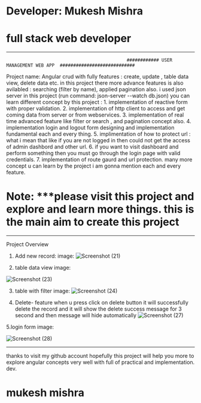 # Developer: Mukesh Mishra 
# full stack web developer
_______________________________________________________________________________________________________________________________________________
                                                 ############ USER MANAGEMENT WEB APP  ############################
Project name: Angular crud with fully features : create, update , table data view, delete data etc.
in this project there more advance features is also avilabled : searching (filter by name),  applied pagination also.
i used json server in this project (run command: json-server --watch db.json)
 you can learn different concept by this project :
      1. implementation of reactive form  with proper validation.
      2. implementation of http client to access and get coming data from server or from     webservices.
      3. implementation of real time advanced feature like filter or search , and pagination concept also.
      4. implementation login and logout form designing and implementation fundamental each and every thing.
      5. implimentation of how to protect url : what i mean that like if you are not logged in then could not get the access of admin dashbord and other url.
      6. if you want to visit dashboard and perform something then you must go through the login page with valid credentials.
      7. implementation of route gaurd and url protection.
      many more concept u can learn by the project i am gonna mention each and every feature.
# Note: ***please visit this project and explore and learn more things. this is the main aim to create this project
_________________________________________________________________________________________________________________________________________________________


 Project Overview 
1. Add new record:
image:
![Screenshot (21)](https://user-images.githubusercontent.com/88608361/152601564-5dcf6ec6-7a86-4a9c-abd4-5685d8157271.png)

2. table data view
image:

![Screenshot (23)](https://user-images.githubusercontent.com/88608361/152601829-7dd5552d-66a3-459a-b14a-737b77815820.png)

3. table with filter 
image:
![Screenshot (24)](https://user-images.githubusercontent.com/88608361/152602091-587b545c-cb66-4fd0-b398-172935d56dce.png)


4. Delete- feature
when u press click on delete button it will successfully delete the record and it will show the delete success message for 3 second and then message will hide automatically
![Screenshot (27)](https://user-images.githubusercontent.com/88608361/152601021-731dcceb-5c2f-40bc-8d17-31ad4594098f.png)

5.login form 
image:

![Screenshot (28)](https://user-images.githubusercontent.com/88608361/152602236-0605adb2-e45c-4e9f-a879-e5d41c4294f4.png)


__________________________________________________________________________________________________________________________________________________________________
thanks to visit my github account 
hopefully this project will help you more to explore angular concepts very well with full of practical and implementation.
dev.
# mukesh mishra 

